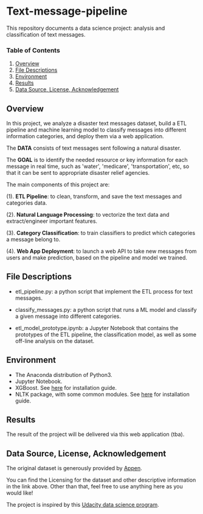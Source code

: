 # Text-message-pipeline
This repository documents a data science project: analysis and classification of text messages.


### Table of Contents


1. [Overview](#overview)
2. [File Descriptions](#files)
3. [Environment](#installation)
4. [Results](#results)
5. [Data Source, License, Acknowledgement](#source)




## Overview<a name="overview"></a>

In this project, we analyze a disaster text messages dataset, build a ETL pipeline and machine learning model to classify messages into different information categories, and deploy them via a web application.

The **DATA** consists of text messages sent following a natural disaster.

The **GOAL** is to identify the needed resource or key information for each message in real time, such as 'water', 'medicare', 'transportation', etc, so that it can be sent to appropriate disaster relief agencies.

The main components of this project are:

(1). **ETL Pipeline**: to clean, transform, and save the text messages and categories data.

(2). **Natural Language Processing**: to vectorize the text data and extract/engineer important features.

(3).  **Category Classification**: to train classifiers to predict which categories a message belong to.

(4). **Web App Deployment**: to launch a web API to take new messages from users and make prediction, based on the pipeline and model we trained.


## File Descriptions <a name="files"></a>

- etl_pipeline.py: a python script that implement the ETL process for text messages.

- classify_messages.py: a python script that runs a ML model and classify a given message into different categories.

- etl_model_prototype.ipynb: a Jupyter Notebook that contains the prototypes of the ETL pipeline, the classification model, as well as some off-line analysis on the dataset.



## Environment <a name="installation"></a>

- The Anaconda distribution of Python3.
- Jupyter Notebook.  
- XGBoost. See [here](https://xgboost.readthedocs.io/en/latest/build.html) for installation guide.
- NLTK package, with some common modules. See [here](https://www.nltk.org/) for installation guide.

## Results<a name="results"></a>

The result of the project will be delivered via this web application (tba).


## Data Source, License, Acknowledgement <a name="source"></a>

The original dataset is generously provided by [Appen](https://appen.com/).

You can find the Licensing for the dataset and other descriptive information in the link above.  Other than that, feel free to use anything here as you would like!

The project is inspired by this [Udacity data science program](https://www.udacity.com/course/data-scientist-nanodegree--nd025).

